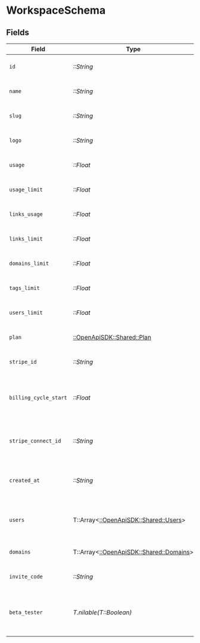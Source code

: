 # WorkspaceSchema


## Fields

| Field                                                                     | Type                                                                      | Required                                                                  | Description                                                               |
| ------------------------------------------------------------------------- | ------------------------------------------------------------------------- | ------------------------------------------------------------------------- | ------------------------------------------------------------------------- |
| `id`                                                                      | *::String*                                                                | :heavy_check_mark:                                                        | The unique ID of the workspace.                                           |
| `name`                                                                    | *::String*                                                                | :heavy_check_mark:                                                        | The name of the workspace.                                                |
| `slug`                                                                    | *::String*                                                                | :heavy_check_mark:                                                        | The slug of the workspace.                                                |
| `logo`                                                                    | *::String*                                                                | :heavy_check_mark:                                                        | The logo of the workspace.                                                |
| `usage`                                                                   | *::Float*                                                                 | :heavy_check_mark:                                                        | The usage of the workspace.                                               |
| `usage_limit`                                                             | *::Float*                                                                 | :heavy_check_mark:                                                        | The usage limit of the workspace.                                         |
| `links_usage`                                                             | *::Float*                                                                 | :heavy_check_mark:                                                        | The links usage of the workspace.                                         |
| `links_limit`                                                             | *::Float*                                                                 | :heavy_check_mark:                                                        | The links limit of the workspace.                                         |
| `domains_limit`                                                           | *::Float*                                                                 | :heavy_check_mark:                                                        | The domains limit of the workspace.                                       |
| `tags_limit`                                                              | *::Float*                                                                 | :heavy_check_mark:                                                        | The tags limit of the workspace.                                          |
| `users_limit`                                                             | *::Float*                                                                 | :heavy_check_mark:                                                        | The users limit of the workspace.                                         |
| `plan`                                                                    | [::OpenApiSDK::Shared::Plan](../../models/shared/plan.md)                 | :heavy_check_mark:                                                        | The plan of the workspace.                                                |
| `stripe_id`                                                               | *::String*                                                                | :heavy_check_mark:                                                        | The Stripe ID of the workspace.                                           |
| `billing_cycle_start`                                                     | *::Float*                                                                 | :heavy_check_mark:                                                        | The date and time when the billing cycle starts for the workspace.        |
| `stripe_connect_id`                                                       | *::String*                                                                | :heavy_check_mark:                                                        | [BETA]: The Stripe Connect ID of the workspace.                           |
| `created_at`                                                              | *::String*                                                                | :heavy_check_mark:                                                        | The date and time when the workspace was created.                         |
| `users`                                                                   | T::Array<[::OpenApiSDK::Shared::Users](../../models/shared/users.md)>     | :heavy_check_mark:                                                        | The role of the authenticated user in the workspace.                      |
| `domains`                                                                 | T::Array<[::OpenApiSDK::Shared::Domains](../../models/shared/domains.md)> | :heavy_check_mark:                                                        | The domains of the workspace.                                             |
| `invite_code`                                                             | *::String*                                                                | :heavy_check_mark:                                                        | The invite code of the workspace.                                         |
| `beta_tester`                                                             | *T.nilable(T::Boolean)*                                                   | :heavy_minus_sign:                                                        | Whether the workspace is enrolled in the beta testing program.            |